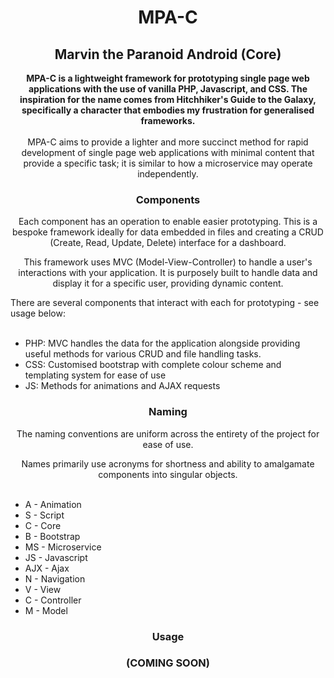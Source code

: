 <div align="center">

# MPA-C
## Marvin the Paranoid Android (Core)


<b>MPA-C is a lightweight framework for prototyping single page web applications with the use of vanilla PHP, Javascript, and CSS. The inspiration for the name comes from Hitchhiker's Guide to the Galaxy, specifically a character that embodies my frustration for generalised frameworks.</b>
<br>
<br>
MPA-C aims to provide a lighter and more succinct method for rapid development of single page web applications with minimal content that provide a specific task; it is similar to how a microservice may operate independently.


### Components 

Each component has an operation to enable easier prototyping. This is a bespoke framework ideally for data embedded in files and creating a CRUD (Create, Read, Update, Delete) interface for a dashboard. 

This framework uses MVC (Model-View-Controller) to handle a user's interactions with your application. It is purposely built to handle data and display it for a specific user, providing dynamic content. 

<div align="left">

There are several components that interact with each for prototyping - see usage below: 
<br>
<br>


- PHP: MVC handles the data for the application alongside providing useful methods for various CRUD and file handling tasks. 
- CSS: Customised bootstrap with complete colour scheme and templating system for ease of use 
- JS: Methods for animations and AJAX requests

</div>


### Naming

The naming conventions are uniform across the entirety of the project for ease of use. 

Names primarily use acronyms for shortness and ability to amalgamate components into singular objects. 
<br>
<br>
<div align="left">

- A - Animation 
- S - Script
- C - Core 
- B - Bootstrap 
- MS - Microservice 
- JS - Javascript
- AJX - Ajax
- N - Navigation 
- V - View 
- C - Controller 
- M - Model 

</div> 



### Usage 
### (COMING SOON)

</div>
